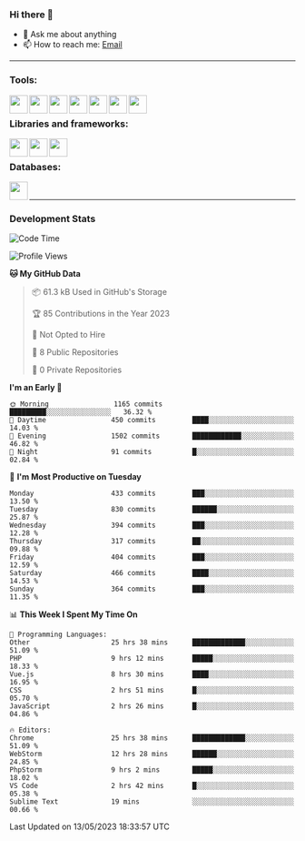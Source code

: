 ### Hi there 👋

- 💬 Ask me about anything
- 📫 How to reach me: [Email]

---

### Tools:
<img align='left' height="32" width="32" src="https://cdn.jsdelivr.net/npm/simple-icons@4.8.0/icons/phpstorm.svg" />
<img align='left' height="32" width="32" src="https://cdn.jsdelivr.net/npm/simple-icons@4.8.0/icons/webstorm.svg" />
<img align='left' height="32" width="32" src="https://cdn.jsdelivr.net/npm/simple-icons@4.8.0/icons/visualstudiocode.svg" />
<img align='left' height="32" width="32" src="https://cdn.jsdelivr.net/npm/simple-icons@4.8.0/icons/sublimetext.svg" />
<img align='left' height="32" width="32" src="https://cdn.jsdelivr.net/npm/simple-icons@4.8.0/icons/laragon.svg" />
<img align='left' height="32" width="32" src="https://cdn.jsdelivr.net/npm/simple-icons@4.8.0/icons/docker.svg" />
<img align='left' height="32" width="32" src="https://cdn.jsdelivr.net/npm/simple-icons@4.8.0/icons/amazonaws.svg" />
<br>

### Libraries and frameworks:
<img align='left' height="32" width="32" src="https://cdn.jsdelivr.net/npm/simple-icons@4.8.0/icons/laravel.svg" />
<img align='left' height="32" width="32" src="https://cdn.jsdelivr.net/npm/simple-icons@4.8.0/icons/vue-dot-js.svg" />
<img align='left' height="32" width="32" src="https://cdn.jsdelivr.net/npm/simple-icons@4.8.0/icons/jquery.svg" />
<br>

### Databases:
<img align='left' height="32" width="32" src="https://cdn.jsdelivr.net/npm/simple-icons@4.8.0/icons/mysql.svg" />
<br>

---
### Development Stats
<!--START_SECTION:waka-->
![Code Time](http://img.shields.io/badge/Code%20Time-1%2C576%20hrs%2019%20mins-blue)

![Profile Views](http://img.shields.io/badge/Profile%20Views-6-blue)

**🐱 My GitHub Data** 

> 📦 61.3 kB Used in GitHub's Storage 
 > 
> 🏆 85 Contributions in the Year 2023
 > 
> 🚫 Not Opted to Hire
 > 
> 📜 8 Public Repositories 
 > 
> 🔑 0 Private Repositories 
 > 
**I'm an Early 🐤** 

```text
🌞 Morning                1165 commits        █████████░░░░░░░░░░░░░░░░   36.32 % 
🌆 Daytime                450 commits         ████░░░░░░░░░░░░░░░░░░░░░   14.03 % 
🌃 Evening                1502 commits        ████████████░░░░░░░░░░░░░   46.82 % 
🌙 Night                  91 commits          █░░░░░░░░░░░░░░░░░░░░░░░░   02.84 % 
```
📅 **I'm Most Productive on Tuesday** 

```text
Monday                   433 commits         ███░░░░░░░░░░░░░░░░░░░░░░   13.50 % 
Tuesday                  830 commits         ██████░░░░░░░░░░░░░░░░░░░   25.87 % 
Wednesday                394 commits         ███░░░░░░░░░░░░░░░░░░░░░░   12.28 % 
Thursday                 317 commits         ██░░░░░░░░░░░░░░░░░░░░░░░   09.88 % 
Friday                   404 commits         ███░░░░░░░░░░░░░░░░░░░░░░   12.59 % 
Saturday                 466 commits         ████░░░░░░░░░░░░░░░░░░░░░   14.53 % 
Sunday                   364 commits         ███░░░░░░░░░░░░░░░░░░░░░░   11.35 % 
```


📊 **This Week I Spent My Time On** 

```text
💬 Programming Languages: 
Other                    25 hrs 38 mins      █████████████░░░░░░░░░░░░   51.09 % 
PHP                      9 hrs 12 mins       █████░░░░░░░░░░░░░░░░░░░░   18.33 % 
Vue.js                   8 hrs 30 mins       ████░░░░░░░░░░░░░░░░░░░░░   16.95 % 
CSS                      2 hrs 51 mins       █░░░░░░░░░░░░░░░░░░░░░░░░   05.70 % 
JavaScript               2 hrs 26 mins       █░░░░░░░░░░░░░░░░░░░░░░░░   04.86 % 

🔥 Editors: 
Chrome                   25 hrs 38 mins      █████████████░░░░░░░░░░░░   51.09 % 
WebStorm                 12 hrs 28 mins      ██████░░░░░░░░░░░░░░░░░░░   24.85 % 
PhpStorm                 9 hrs 2 mins        █████░░░░░░░░░░░░░░░░░░░░   18.02 % 
VS Code                  2 hrs 42 mins       █░░░░░░░░░░░░░░░░░░░░░░░░   05.38 % 
Sublime Text             19 mins             ░░░░░░░░░░░░░░░░░░░░░░░░░   00.66 % 
```


 Last Updated on 13/05/2023 18:33:57 UTC
<!--END_SECTION:waka-->

[huyviet]: https://huyviet.vn/
[EMAIl]: https://mail.google.com/mail/u/0/?fs=1&tf=cm&source=mailto&to=huynguyenviet0110@gmail.com
